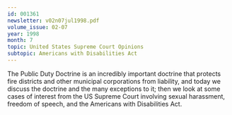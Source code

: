 ```yaml
---
id: 001361
newsletter: v02n07jul1998.pdf
volume_issue: 02-07
year: 1998
month: 7
topic: United States Supreme Court Opinions
subtopic: Americans with Disabilities Act
---
```


The Public Duty Doctrine is an incredibly important doctrine that protects fire districts and other municipal corporations from liability, and today we discuss the doctrine and the many exceptions to it; then we look at some cases of interest from the US Supreme Court involving sexual harassment, freedom of speech, and the Americans with Disabilities Act.